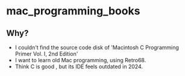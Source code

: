 
# mac_programming_books


## Why?

- I couldn't find the source code disk of 'Macintosh C Programming Primer Vol. I, 2nd Edition' 
- I want to learn old Mac programming, using Retro68.
- Think C is good , but its IDE feels outdated in 2024.

